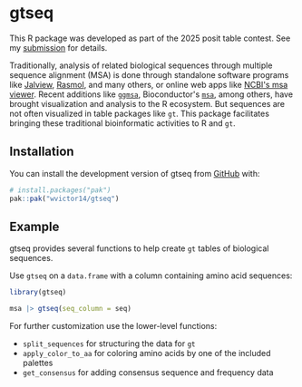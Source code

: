 
# gtseq

<!-- badges: start -->
<!-- badges: end -->

This R package was developed as part of the 2025 posit table contest. See my [submission](https://github.com/rich-iannone/table-contest/discussions/10) for details.

Traditionally, analysis of related biological sequences through multiple sequence alignment (MSA) is done through standalone software programs like [Jalview](https://www.jalview.org/), [Rasmol](https://www.openrasmol.org/), and many others, or online web apps like [NCBI's msa viewer](https://www.ncbi.nlm.nih.gov/projects/msaviewer/). Recent additions like [`ggmsa`](https://yulab-smu.top/ggmsa/), Bioconductor's [`msa`](https://www.bioconductor.org/packages/release/bioc/html/msa.html), among others, have brought visualization and analysis to the R ecosystem. But sequences are not often visualized in table packages like `gt`. This package facilitates bringing these traditional bioinformatic activities to R and `gt`.

## Installation

You can install the development version of gtseq from [GitHub](https://github.com/) with:

``` r
# install.packages("pak")
pak::pak("wvictor14/gtseq")
```

## Example

gtseq provides several functions to help create `gt` tables of biological sequences.

Use `gtseq` on a `data.frame` with a column containing amino acid sequences:

``` r
library(gtseq)

msa |> gtseq(seq_column = seq)
```

For further customization use the lower-level functions:

- `split_sequences` for structuring the data for `gt`
- `apply_color_to_aa` for coloring amino acids by one of the included palettes
- `get_consensus` for adding consensus sequence and frequency data